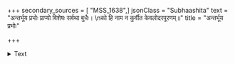 +++
secondary_sources = [ "MSS_1638",]
jsonClass = "Subhaashita"
text = "अन्तर्भूय प्रभोः प्राप्यो विशेषः सर्वथा बुधैः।  \nको हि नाम न कुर्वीत केवलोदरपूरणम्॥"
title = "अन्तर्भूय प्रभोः"

+++

<details><summary>Text</summary>

अन्तर्भूय प्रभोः प्राप्यो विशेषः सर्वथा बुधैः।  
को हि नाम न कुर्वीत केवलोदरपूरणम्॥
</details>
